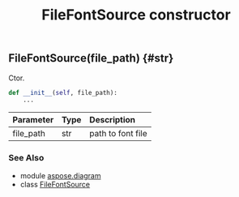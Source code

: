 ﻿---
title: FileFontSource constructor
second_title: Aspose.Diagram for Python via .NET API References
description: 
type: docs
weight: 10
url: /python-net/aspose.diagram/filefontsource/__init__/
is_root: false
---

## FileFontSource(file_path) {#str}

Ctor.



```python
def __init__(self, file_path):
    ...
```


| Parameter | Type | Description |
| :- | :- | :- |
| file_path | str | path to font file |



### See Also
* module [aspose.diagram](../../)
* class [FileFontSource](/diagram/python-net/aspose.diagram/filefontsource)
